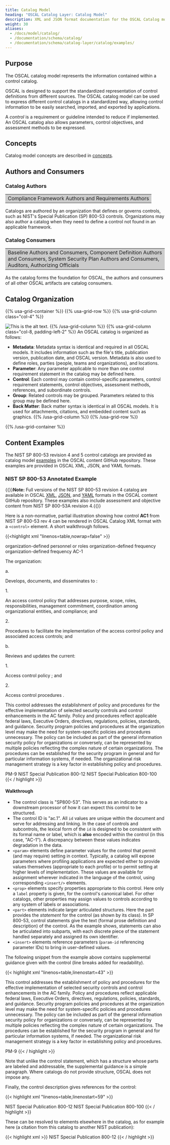 ```yaml
---
title: Catalog Model
heading: "OSCAL Catalog Layer: Catalog Model"
description: XML and JSON format documentation for the OSCAL Catalog model, which models a [control catalog](/documentation/schema/catalog-layer/#catalog).
weight: 30
aliases:
  - /docs/model/catalog/
  - /documentation/schema/catalog/
  - /documentation/schema/catalog-layer/catalog/examples/
---
```


## Purpose

The OSCAL catalog model represents the information contained within a control catalog. 

OSCAL is designed to support the standardized representation of control definitions from different sources. The OSCAL catalog model can be used to express different control catalogs in a standardized way, allowing control information to be easily searched, imported, and exported by applications.

A *control* is a requirement or guideline intended to reduce  if implemented. An OSCAL catalog also allows parameters, control objectives, and assessment methods to be expressed.

## Concepts

Catalog model concepts are described in [concepts](../../concepts/#catalog-model-concepts).

## Authors and Consumers

### Catalog Authors

<table><tr><td style="background-color:#cccccc; border:none">
Compliance Framework Authors and Requirements Authors 
</td></tr></table>
Catalogs are authored by an organization that defines or governs controls, such as NIST's Special Publication (SP) 800-53 controls.
Organizations may also author a catalog when they need to define a control not found in an applicable framework. 

### Catalog Consumers

<table><tr><td style="background-color:#cccccc; border:none">
Baseline Authors and Consumers, Component Definition Authors and Consumers, System Security Plan Authors and Consumers, Auditors, Authorizing Officials
</td></tr></table>
As the catalog forms the foundation for OSCAL, the authors and consumers of all other OSCAL artifacts are catalog consumers. 


## Catalog Organization

{{% usa-grid-container %}}
{{% usa-grid-row %}}
{{% usa-grid-column class="col-4" %}}
&nbsp;

![This is the alt text.](catalog-model.svg)
{{% /usa-grid-column %}}
{{% usa-grid-column class="col-8, padding-left-2" %}}
An OSCAL catalog is organized as follows:
- **Metadata**: Metadata syntax is identical and required in all OSCAL models. It includes information such as the file's title, publication version, publication date, and OSCAL version. Metadata is also used to define roles, parties (people, teams and organizations), and locations.
- **Parameter**: Any parameter applicable to more than one control requirement statement in the catalog may be defined here.
- **Control**: Each control may contain control-specific parameters, control requirement statements, control objectives, assessment methods, references, and subordinate controls.
- **Group**: Related controls may be grouped. Parameters related to this group may be defined here. 
- **Back Matter**: Back matter syntax is identical in all OSCAL models. It is used for attachments, citations, and embedded content such as graphics. 
{{% /usa-grid-column %}}
{{% /usa-grid-row %}}

{{% /usa-grid-container %}}


## Content Examples

The NIST SP 800-53 revision 4 and 5 control catalogs are provided as catalog model [examples](https://github.com/usnistgov/oscal-content/tree/master/nist.gov/SP800-53/) in the OSCAL content GitHub repository. These examples are provided in OSCAL XML, JSON, and YAML formats.

### NIST SP 800-53 Annotated Example

{{<callout>}}**Note:** Full versions of the NIST SP 800-53 revision 4 catalog are available in OSCAL [XML](https://github.com/usnistgov/oscal-content/tree/master/nist.gov/SP800-53/rev4/xml/NIST_SP-800-53_rev4_catalog.xml), [JSON](https://github.com/usnistgov/oscal-content/tree/master/nist.gov/SP800-53/rev4/json/NIST_SP-800-53_rev4_catalog.json), and [YAML](https://github.com/usnistgov/oscal-content/tree/master/nist.gov/SP800-53/rev4/yaml/NIST_SP-800-53_rev4_catalog.yaml) formats in the OSCAL content GitHub repository. These examples also include assessment and objective content from NIST SP 800-53A revision 4.{{</callout>}}

Here is a non-normative, partial illustration showing how control **AC1** from NIST SP 800-53 rev 4 can be rendered in OSCAL Catalog XML format with a `<control>` element. A short walkthrough follows.

{{<highlight xml "linenos=table,nowrap=false" >}}
<control class="SP800-53" id="ac-1">
  <title>Access Control Policy and Procedures</title>
  <param id="ac-1_prm_1">
    <label>organization-defined personnel or roles</label>
  </param>
  <param id="ac-1_prm_2">
    <label>organization-defined frequency</label>
  </param>
  <param id="ac-1_prm_3">
    <label>organization-defined frequency</label>
  </param>
  <prop class="label">AC-1</prop>
  <part class="statement" id="ac-1_smt">
    <p>The organization:</p>
    <part class="item" id="ac-1_smt.a">
      <prop class="label">a.</prop>
      <p>Develops, documents, and disseminates to <insert param-id="ac-1_prm_1"/>:</p>
      <part class="item" id="ac-1_smt.a.1">
        <prop class="label">1.</prop>
        <p>An access control policy that addresses purpose, scope, roles,
           responsibilities, management commitment, coordination among
           organizational entities, and compliance; and</p>
      </part>
      <part class="item" id="ac-1_smt.a.2">
        <prop class="label">2.</prop>
        <p>Procedures to facilitate the implementation of the access control
           policy and associated access controls; and</p>
      </part>
    </part>
    <part class="item" id="ac-1_smt.b">
      <prop class="label">b.</prop>
      <p>Reviews and updates the current:</p>
      <part class="item" id="ac-1_smt.b.1">
        <prop class="label">1.</prop>
        <p>Access control policy <insert param-id="ac-1_prm_2"/>; and</p>
      </part>
      <part class="item" id="ac-1_smt.b.2">
        <prop class="label">2.</prop>
        <p>Access control procedures <insert param-id="ac-1_prm_3"/>.</p>
      </part>
    </part>
  </part>
  <part class="guidance" id="ac-1_gdn">
    <p>This control addresses the establishment of policy and procedures for the
       effective implementation of selected security controls and control
       enhancements in the AC family. Policy and procedures reflect applicable
       federal laws, Executive Orders, directives, regulations, policies,
       standards, and guidance. Security program policies and procedures at the
       organization level may make the need for system-specific policies and
       procedures unnecessary. The policy can be included as part of the general
       information security policy for organizations or conversely, can be
       represented by multiple policies reflecting the complex nature of certain
       organizations. The procedures can be established for the security program
       in general and for particular information systems, if needed. The
       organizational risk management strategy is a key factor in establishing
       policy and procedures.</p>
    <link rel="related" href="#pm-9">PM-9</link>
  </part>
  <references>
    <link href="#ref050" rel="reference">NIST Special Publication 800-12</link>
    <link href="#ref044" rel="reference">NIST Special Publication 800-100</link>
  </references>
</control>
{{< / highlight >}}

#### Walkthrough

- The control class is "SP800-53". This serves as an indicator to a downstream processor of how it can expect this control to be
structured.
- The control ID is "ac.1". All `id` values are unique within the document and serve for addressing and linking. In the case of controls and subcontrols, the lexical form of the `id` is designed to be consistent with its formal name or label, which is **also** encoded within the control (in this case, "AC-1"). A discrepancy between these values indicates degradation in the data.
- `<param>` elements define parameter values for the control that permit (and may require) setting in context. Typically, a catalog will expose parameters where profiling applications are expected either to provide values themselves (appropriate to each profile) or to permit setting at higher levels of implementation. These values are available for assignment wherever indicated in the language of the control, using corresponding `<insert/>` elements.
- `<prop>` elements specify properties appropriate to this control. Here only a `label` property is given, for the control's canonical label. For other catalogs, other properties may assign values to controls according to any system of labels or associations.
- `<part>` elements indicate larger articulated structures. Here the part provides the *statement* for the control (as shown by its class). In SP 800-53, control statements give the text (formal prose definition and description) of the control. As the example shows, statements can also be articulated into subparts, with each discrete piece of the statement handled separately and assigned its own identifier.
- `<insert>` elements reference parameters (`param-id` referencing parameter IDs) to bring in user-defined values.

The following snippet from the example above contains supplemental guidance given with the control (line breaks added for readability).

{{< highlight xml "linenos=table,linenostart=43" >}}
<part class="guidance" id="ac-1_gdn">
  <p>This control addresses the establishment of policy and procedures for the
     effective implementation of selected security controls and control
     enhancements in the AC family. Policy and procedures reflect applicable
     federal laws, Executive Orders, directives, regulations, policies,
     standards, and guidance. Security program policies and procedures at the
     organization level may make the need for system-specific policies and
     procedures unnecessary. The policy can be included as part of the general
     information security policy for organizations or conversely, can be
     represented by multiple policies reflecting the complex nature of certain
     organizations. The procedures can be established for the security program
     in general and for particular information systems, if needed. The
     organizational risk management strategy is a key factor in establishing
     policy and procedures.</p>
  <link rel="related" href="#pm-9">PM-9</link>
</part>
{{< / highlight >}}

Note that unlike the control statement, which has a structure whose parts are labeled and addressable, the supplemental guidance is a simple paragraph. Where catalogs do not provide structure, OSCAL does not impose any.

Finally, the control description gives references for the control:

{{< highlight xml "linenos=table,linenostart=59" >}}
<references>
  <link href="#ref050" rel="reference">NIST Special Publication 800-12</link>
  <link href="#ref044" rel="reference">NIST Special Publication 800-100</link>
</references>
{{< / highlight >}}

These can be resolved to elements elsewhere in the catalog, as for example here (a citation from this catalog to another NIST publication):

{{< highlight xml >}}
<ref id="ref050">
  <citation href="http://csrc.nist.gov/publications/PubsSPs.html#800-12">NIST Special
  Publication 800-12</citation>
</ref>
{{< / highlight >}}     
